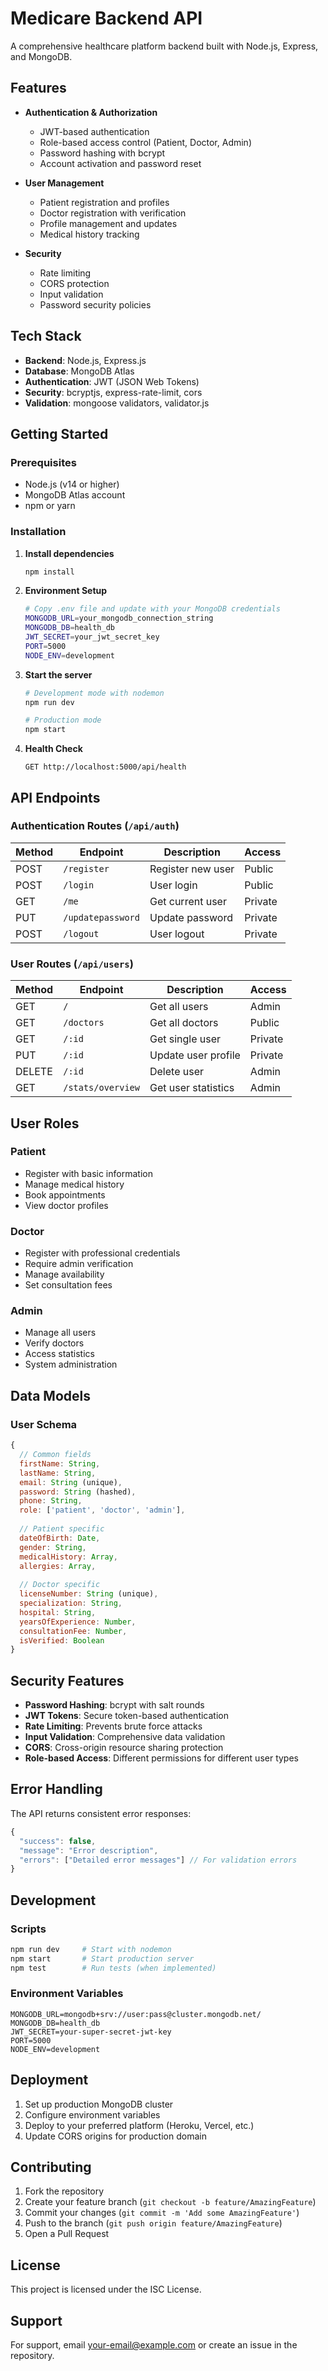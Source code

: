 # Medicare Backend API

A comprehensive healthcare platform backend built with Node.js, Express, and MongoDB.

## Features

- **Authentication & Authorization**
  - JWT-based authentication
  - Role-based access control (Patient, Doctor, Admin)
  - Password hashing with bcrypt
  - Account activation and password reset

- **User Management**
  - Patient registration and profiles
  - Doctor registration with verification
  - Profile management and updates
  - Medical history tracking

- **Security**
  - Rate limiting
  - CORS protection
  - Input validation
  - Password security policies

## Tech Stack

- **Backend**: Node.js, Express.js
- **Database**: MongoDB Atlas
- **Authentication**: JWT (JSON Web Tokens)
- **Security**: bcryptjs, express-rate-limit, cors
- **Validation**: mongoose validators, validator.js

## Getting Started

### Prerequisites

- Node.js (v14 or higher)
- MongoDB Atlas account
- npm or yarn

### Installation

1. **Install dependencies**
   ```bash
   npm install
   ```

2. **Environment Setup**
   ```bash
   # Copy .env file and update with your MongoDB credentials
   MONGODB_URL=your_mongodb_connection_string
   MONGODB_DB=health_db
   JWT_SECRET=your_jwt_secret_key
   PORT=5000
   NODE_ENV=development
   ```

3. **Start the server**
   ```bash
   # Development mode with nodemon
   npm run dev
   
   # Production mode
   npm start
   ```

4. **Health Check**
   ```
   GET http://localhost:5000/api/health
   ```

## API Endpoints

### Authentication Routes (`/api/auth`)

| Method | Endpoint | Description | Access |
|--------|----------|-------------|---------|
| POST | `/register` | Register new user | Public |
| POST | `/login` | User login | Public |
| GET | `/me` | Get current user | Private |
| PUT | `/updatepassword` | Update password | Private |
| POST | `/logout` | User logout | Private |

### User Routes (`/api/users`)

| Method | Endpoint | Description | Access |
|--------|----------|-------------|---------|
| GET | `/` | Get all users | Admin |
| GET | `/doctors` | Get all doctors | Public |
| GET | `/:id` | Get single user | Private |
| PUT | `/:id` | Update user profile | Private |
| DELETE | `/:id` | Delete user | Admin |
| GET | `/stats/overview` | Get user statistics | Admin |

## User Roles

### Patient
- Register with basic information
- Manage medical history
- Book appointments
- View doctor profiles

### Doctor
- Register with professional credentials
- Require admin verification
- Manage availability
- Set consultation fees

### Admin
- Manage all users
- Verify doctors
- Access statistics
- System administration

## Data Models

### User Schema
```javascript
{
  // Common fields
  firstName: String,
  lastName: String,
  email: String (unique),
  password: String (hashed),
  phone: String,
  role: ['patient', 'doctor', 'admin'],
  
  // Patient specific
  dateOfBirth: Date,
  gender: String,
  medicalHistory: Array,
  allergies: Array,
  
  // Doctor specific
  licenseNumber: String (unique),
  specialization: String,
  hospital: String,
  yearsOfExperience: Number,
  consultationFee: Number,
  isVerified: Boolean
}
```

## Security Features

- **Password Hashing**: bcrypt with salt rounds
- **JWT Tokens**: Secure token-based authentication
- **Rate Limiting**: Prevents brute force attacks
- **Input Validation**: Comprehensive data validation
- **CORS**: Cross-origin resource sharing protection
- **Role-based Access**: Different permissions for different user types

## Error Handling

The API returns consistent error responses:

```javascript
{
  "success": false,
  "message": "Error description",
  "errors": ["Detailed error messages"] // For validation errors
}
```

## Development

### Scripts
```bash
npm run dev     # Start with nodemon
npm start       # Start production server
npm test        # Run tests (when implemented)
```

### Environment Variables
```env
MONGODB_URL=mongodb+srv://user:pass@cluster.mongodb.net/
MONGODB_DB=health_db
JWT_SECRET=your-super-secret-jwt-key
PORT=5000
NODE_ENV=development
```

## Deployment

1. Set up production MongoDB cluster
2. Configure environment variables
3. Deploy to your preferred platform (Heroku, Vercel, etc.)
4. Update CORS origins for production domain

## Contributing

1. Fork the repository
2. Create your feature branch (`git checkout -b feature/AmazingFeature`)
3. Commit your changes (`git commit -m 'Add some AmazingFeature'`)
4. Push to the branch (`git push origin feature/AmazingFeature`)
5. Open a Pull Request

## License

This project is licensed under the ISC License.

## Support

For support, email your-email@example.com or create an issue in the repository.
